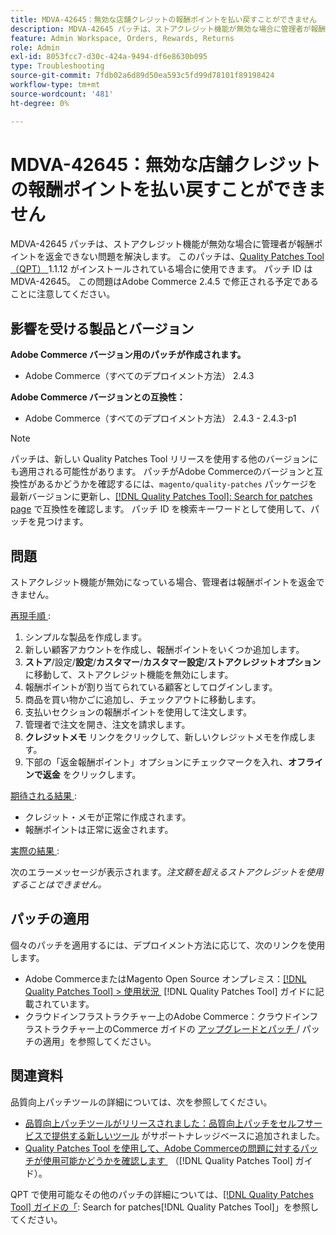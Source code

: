 ```yaml
---
title: MDVA-42645：無効な店舗クレジットの報酬ポイントを払い戻すことができません
description: MDVA-42645 パッチは、ストアクレジット機能が無効な場合に管理者が報酬ポイントを返金できない問題を解決します。 このパッチは、[Quality Patches Tool （QPT） ] （https://experienceleague.adobe.com/ja/docs/commerce-operations/tools/quality-patches-tool/quality-patches-tool-to-self-serve-quality-patches） 1.1.12 がインストールされている場合に利用できます。 パッチ ID は MDVA-42645。 この問題はAdobe Commerce 2.4.5 で修正される予定であることに注意してください。
feature: Admin Workspace, Orders, Rewards, Returns
role: Admin
exl-id: 8053fcc7-d30c-424a-9494-df6e8630b095
type: Troubleshooting
source-git-commit: 7fdb02a6d89d50ea593c5fd99d78101f89198424
workflow-type: tm+mt
source-wordcount: '481'
ht-degree: 0%

---
```


# MDVA-42645：無効な店舗クレジットの報酬ポイントを払い戻すことができません

MDVA-42645 パッチは、ストアクレジット機能が無効な場合に管理者が報酬ポイントを返金できない問題を解決します。 このパッチは、[Quality Patches Tool （QPT） &#x200B;](https://experienceleague.adobe.com/ja/docs/commerce-operations/tools/quality-patches-tool/quality-patches-tool-to-self-serve-quality-patches)1.1.12 がインストールされている場合に使用できます。 パッチ ID は MDVA-42645。 この問題はAdobe Commerce 2.4.5 で修正される予定であることに注意してください。

## 影響を受ける製品とバージョン

**Adobe Commerce バージョン用のパッチが作成されます。**

* Adobe Commerce（すべてのデプロイメント方法） 2.4.3

**Adobe Commerce バージョンとの互換性：**

* Adobe Commerce（すべてのデプロイメント方法） 2.4.3 - 2.4.3-p1

>[!NOTE]
>
>パッチは、新しい Quality Patches Tool リリースを使用する他のバージョンにも適用される可能性があります。 パッチがAdobe Commerceのバージョンと互換性があるかどうかを確認するには、`magento/quality-patches` パッケージを最新バージョンに更新し、[[!DNL Quality Patches Tool]: Search for patches page](https://experienceleague.adobe.com/ja/docs/commerce-operations/tools/quality-patches-tool/quality-patches-tool-to-self-serve-quality-patches) で互換性を確認します。 パッチ ID を検索キーワードとして使用して、パッチを見つけます。

## 問題

ストアクレジット機能が無効になっている場合、管理者は報酬ポイントを返金できません。

<u> 再現手順 </u>:

1. シンプルな製品を作成します。
1. 新しい顧客アカウントを作成し、報酬ポイントをいくつか追加します。
1. **ストア**/設定/**設定**/**カスタマー**/**カスタマー設定**/**ストアクレジットオプション** に移動して、ストアクレジット機能を無効にします。
1. 報酬ポイントが割り当てられている顧客としてログインします。
1. 商品を買い物かごに追加し、チェックアウトに移動します。
1. 支払いセクションの報酬ポイントを使用して注文します。
1. 管理者で注文を開き、注文を請求します。
1. **クレジットメモ** リンクをクリックして、新しいクレジットメモを作成します。
1. 下部の「返金報酬ポイント」オプションにチェックマークを入れ、**オフラインで返金** をクリックします。

<u> 期待される結果 </u>:

* クレジット・メモが正常に作成されます。
* 報酬ポイントは正常に返金されます。

<u> 実際の結果 </u>:

次のエラーメッセージが表示されます。*注文額を超えるストアクレジットを使用することはできません。*

## パッチの適用

個々のパッチを適用するには、デプロイメント方法に応じて、次のリンクを使用します。

* Adobe CommerceまたはMagento Open Source オンプレミス：[[!DNL Quality Patches Tool] > 使用状況 &#x200B;](/help/tools/quality-patches-tool/usage.md) [!DNL Quality Patches Tool] ガイドに記載されています。
* クラウドインフラストラクチャー上のAdobe Commerce：クラウドインフラストラクチャー上のCommerce ガイドの [&#x200B; アップグレードとパッチ &#x200B;](https://experienceleague.adobe.com/docs/commerce-cloud-service/user-guide/develop/upgrade/apply-patches.html?lang=ja)/ パッチの適用」を参照してください。

## 関連資料

品質向上パッチツールの詳細については、次を参照してください。

* [&#x200B; 品質向上パッチツールがリリースされました：品質向上パッチをセルフサービスで提供する新しいツール &#x200B;](https://experienceleague.adobe.com/ja/docs/commerce-operations/tools/quality-patches-tool/quality-patches-tool-to-self-serve-quality-patches) がサポートナレッジベースに追加されました。
* [Quality Patches Tool を使用して、Adobe Commerceの問題に対するパッチが使用可能かどうかを確認します &#x200B;](/help/tools/quality-patches-tool/patches-available-in-qpt/check-patch-for-magento-issue-with-magento-quality-patches.md) （[!DNL Quality Patches Tool] ガイド）。

QPT で使用可能なその他のパッチの詳細については、[[!DNL Quality Patches Tool] ガイドの「](https://experienceleague.adobe.com/tools/commerce-quality-patches/index.html?lang=ja): Search for patches[!DNL Quality Patches Tool]」を参照してください。
